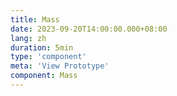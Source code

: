 ```yaml
---
title: Mass
date: 2023-09-20T14:00:00.000+08:00
lang: zh
duration: 5min
type: 'component'
meta: 'View Prototype'
component: Mass
---
```


<Title />

<Mass />

<br />

**先变量定义部分**:

```typescript
const canvas = ref(null)

const f = {
  add: noop,
}
```

- `canvas`是一个Vue 3的响应式引用(ref)，它将在后面用于引用HTML中的canvas元素。

- `f`是一个包含一个名为`add`的函数的对象。初始时，`add`函数被设置为一个空函数(`noop`)，稍后将被赋予特定的功能。

**物理引擎初始化和物体添加**:

```typescript
const engine = Engine.create()

const render = Render.create({
  element: canvas.value!,
  engine,
  options: {
    width: 400,
    height: 318,
    background: 'transparent',
    wireframes: false,
    pixelRatio: 'auto',
  },
})

// ...（其他属性定义，例如 wireframe、ground）

World.add(engine.world, [ground])

f.add = () => {
  const boxA = Bodies.rectangle(180, -40, 80, 80, { render: wireframe })
  World.add(engine.world, [boxA])
}

f.add()

Runner.run(engine)
Render.run(render)
```

- 在这部分代码中，首先创建了一个物理引擎(`engine`)和一个渲染器(`render`)。渲染器与一个canvas元素关联，可以用于在画布上呈现物理世界。
- `ground`是一个静态物体，代表地面，通过`Bodies.rectangle`创建，并将其添加到物理引擎世界中。
- `f.add`函数被定义为一个添加方块到物理引擎世界中的操作。方块的位置和属性在这里被定义。
- 最后，`Runner.run(engine)`和`Render.run(render)`分别用于运行物理引擎和渲染器。

**模板部分**:

```vue
<template>
  <paper>
    <div ref="canvas" class="overflow-hidden" @click="f.add" />
  </paper>
</template>
```

在模板部分，一个包含canvas标签的div元素被定义。当用户点击这个div元素时，会触发`f.add`方法，从而在物理引擎世界中添加一个方块。

通过 [Matter.js](https://www.npmjs.com/package/matter-js) 库创建了一个交互式动态效果，其中包括一个物理引擎世界和一个渲染器。我们可以通过点击页面来添加方块到画布上，实现了一个基本的物理模拟效果。
